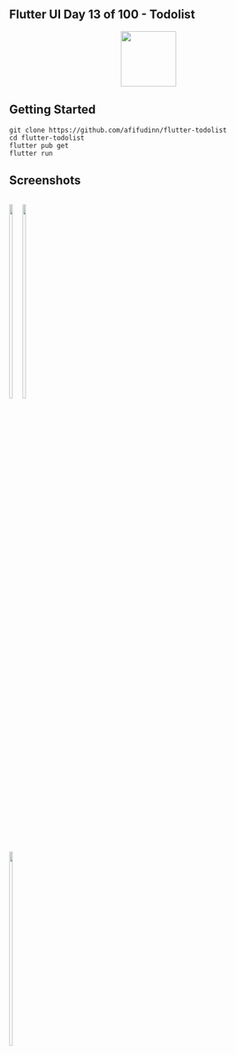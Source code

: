 ## Flutter UI Day 13 of 100 - Todolist

<p align="center">
  <img src="https://avatars.githubusercontent.com/u/94339143?v=4" width=100/>
</p>

## Getting Started

```
git clone https://github.com/afifudinn/flutter-todolist
cd flutter-todolist
flutter pub get
flutter run
```

## Screenshots

<p style="float: left;">
  <img src="https://github.com/afifudinx/Flutter-Example/Old/flutter-todolist/blob/main/screenshots/1.png" width="30%"/>
  <img src="https://github.com/afifudinx/Flutter-Example/Old/flutter-todolist/blob/main/screenshots/2.png" width="30%"/>
  <img src="https://github.com/afifudinx/Flutter-Example/Old/flutter-todolist/blob/main/screenshots/3.png" width="30%"/>
</p>

